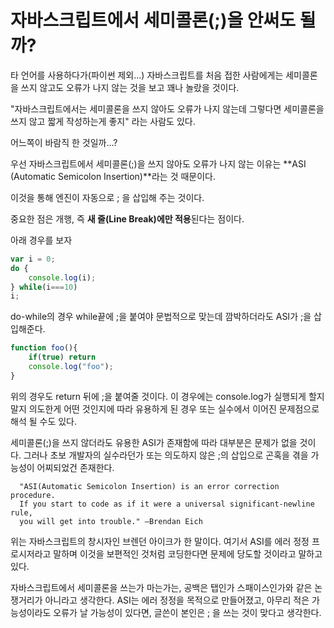 # 자바스크립트에서 세미콜론(;)을 안써도 될까?



타 언어를 사용하다가(파이썬 제외...) 자바스크립트를 처음 접한 사람에게는 
세미콜론을 쓰지 않고도 오류가 나지 않는 것을 보고 꽤나 놀랐을 것이다.



"자바스크립트에서는 세미콜론을 쓰지 않아도 오류가 나지 않는데 
그렇다면 세미콜론을 쓰지 않고 짧게 작성하는게 좋지" 라는 사람도 있다.

어느쪽이 바람직 한 것일까...?



우선 자바스크립트에서 세미콜론(;)을 쓰지 않아도 오류가 나지 않는 이유는
**ASI (Automatic Semicolon Insertion)**라는 것 때문이다.

이것을 통해 엔진이 자동으로 ; 을 삽입해 주는 것이다.



중요한 점은 개행, 즉 **새 줄(Line Break)에만 적용**된다는 점이다.



아래 경우를 보자

```javascript
var i = 0;
do {
    console.log(i);
} while(i===10)
i;
```

do-while의 경우 while끝에 ;을 붙여야 문법적으로 맞는데 깜박하더라도 ASI가 ;을 삽입해준다.

```javascript
function foo(){
    if(true) return
    console.log("foo");
}
```

위의 경우도 return 뒤에 ;을 붙여줄 것이다. 
이 경우에는 console.log가 실행되게 할지 말지 의도한게 어떤 것인지에 따라 
유용하게 된 경우 또는 실수에서 이어진 문제점으로 해석 될 수도 있다.



세미콜론(;)을 쓰지 않더라도 유용한 ASI가 존재함에 따라 대부분은 문제가 없을 것이다.
그러나 초보 개발자의 실수라던가 또는 의도하지 않은 ;의 삽입으로 곤혹을 겪을 가능성이 어찌되었건 존재한다.



```
  "ASI(Automatic Semicolon Insertion) is an error correction procedure. 
  If you start to code as if it were a universal significant-newline rule, 
  you will get into trouble." —Brendan Eich
```

위는 자바스크립트의 창시자인 브렌던 아이크가 한 말이다.
여기서 ASI를 에러 정정 프로시저라고 말하며 이것을 보편적인 것처럼 코딩한다면 문제에 당도할 것이라고 말하고 있다.



자바스크립트에서 세미콜론을 쓰는가 마는가는,
공백은 탭인가 스패이스인가와 같은 논쟁거리가 아니라고 생각한다.
ASI는 에러 정정을 목적으로 만들어졌고, 아무리 적은 가능성이라도 오류가 날 가능성이 있다면,
글쓴이 본인은 ; 을 쓰는 것이 맞다고 생각한다.
